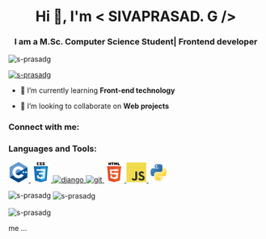 <h1 align="center">Hi 👋, I'm < SIVAPRASAD. G /></h1>
<h3 align="center">I am a M.Sc. Computer Science Student| Frontend developer</h3>

<p align="left"> <img src="https://komarev.com/ghpvc/?username=s-prasadg&label=Profile%20views&color=0e75b6&style=flat" alt="s-prasadg" /> </p>

<p align="left"> <a href="https://github.com/ryo-ma/github-profile-trophy"><img src="https://github-profile-trophy.vercel.app/?username=s-prasadg" alt="s-prasadg" /></a> </p>

- 🌱 I’m currently learning **Front-end technology**

- 👯 I’m looking to collaborate on **Web projects**

<h3 align="left">Connect with me:</h3>
<p align="left">
</p>

<h3 align="left">Languages and Tools:</h3>
<p align="left"> <a href="https://www.w3schools.com/cpp/" target="_blank" rel="noreferrer"> <img src="https://raw.githubusercontent.com/devicons/devicon/master/icons/cplusplus/cplusplus-original.svg" alt="cplusplus" width="40" height="40"/> </a> <a href="https://www.w3schools.com/css/" target="_blank" rel="noreferrer"> <img src="https://raw.githubusercontent.com/devicons/devicon/master/icons/css3/css3-original-wordmark.svg" alt="css3" width="40" height="40"/> </a> <a href="https://www.djangoproject.com/" target="_blank" rel="noreferrer"> <img src="https://cdn.worldvectorlogo.com/logos/django.svg" alt="django" width="40" height="40"/> </a> <a href="https://git-scm.com/" target="_blank" rel="noreferrer"> <img src="https://www.vectorlogo.zone/logos/git-scm/git-scm-icon.svg" alt="git" width="40" height="40"/> </a> <a href="https://www.w3.org/html/" target="_blank" rel="noreferrer"> <img src="https://raw.githubusercontent.com/devicons/devicon/master/icons/html5/html5-original-wordmark.svg" alt="html5" width="40" height="40"/> </a> <a href="https://developer.mozilla.org/en-US/docs/Web/JavaScript" target="_blank" rel="noreferrer"> <img src="https://raw.githubusercontent.com/devicons/devicon/master/icons/javascript/javascript-original.svg" alt="javascript" width="40" height="40"/> </a> <a href="https://www.python.org" target="_blank" rel="noreferrer"> <img src="https://raw.githubusercontent.com/devicons/devicon/master/icons/python/python-original.svg" alt="python" width="40" height="40"/> </a> </p>

<p><img align="left" src="https://github-readme-stats.vercel.app/api/top-langs?username=s-prasadg&show_icons=true&locale=en&layout=compact" alt="s-prasadg" /></p>

<p>&nbsp;<img align="center" src="https://github-readme-stats.vercel.app/api?username=s-prasadg&show_icons=true&locale=en" alt="s-prasadg" /></p>

<p><img align="center" src="https://github-readme-streak-stats.herokuapp.com/?user=s-prasadg&" alt="s-prasadg" /></p>
me ...

<!---
s-prasadg/s-prasadg is a ✨ special ✨ repository because its `README.md` (this file) appears on your GitHub profile.
You can click the Preview link to take a look at your changes.
--->
